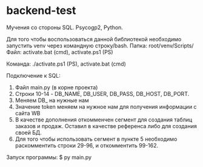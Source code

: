 # backend-test
Мучения со стороны SQL. Psycogp2, Python.

Для того чтобы воспользоваться данной библиотекой необходимо запустить venv через командную строку/bash.
Папка: root/venv/Scripts/
Файл: activate.bat (cmd), activate.ps1 (PS)

Команда: ./activate.ps1 (PS), activate.bat (cmd)

Подключение к SQL:
1. Файл main.py (в корне проекта)
2. Строки 10-14 - DB_NAME, DB_USER, DB_PASS, DB_HOST, DB_PORT.
3. Меняем DB_ на нужные нам
4. Значение token меняем на нужное нам для получения информации с сайта WB
5. В качестве дополнения откомменчен сегмент для создания таблиц заказов и продаж. Оставил в качестве референса либо для создания своей БД.
6. Для того чтобы использовать сегмент в пункте 5 необходимо раскомментить строки 29-96, и откомментить 99-162.

Запуск программы: 
$ py main.py
